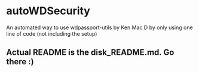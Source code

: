 # autoWDSecurity
An automated way to use wdpassport-utils by Ken Mac D by only using one line of code (not including the setup)

## Actual README is the disk_README.md. Go there :)
